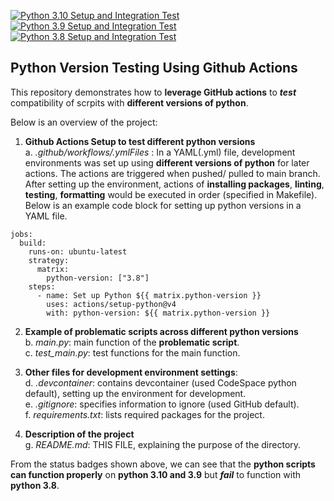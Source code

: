 [![Python 3.10 Setup and Integration Test](https://github.com/nogibjj/VersionTest_YCLiu/actions/workflows/TestPython310.yml/badge.svg)](https://github.com/nogibjj/VersionTest_YCLiu/actions/workflows/TestPython310.yml)
[![Python 3.9 Setup and Integration Test](https://github.com/nogibjj/VersionTest_YCLiu/actions/workflows/TestPython39.yml/badge.svg)](https://github.com/nogibjj/VersionTest_YCLiu/actions/workflows/TestPython39.yml)
[![Python 3.8 Setup and Integration Test](https://github.com/nogibjj/VersionTest_YCLiu/actions/workflows/TestPython38.yml/badge.svg)](https://github.com/nogibjj/VersionTest_YCLiu/actions/workflows/TestPython38.yml)

## Python Version Testing Using Github Actions

This repository demonstrates how to **leverage GitHub actions** to _**test**_ compatibility of scrpits with **different versions of python**.

Below is an overview of the project:

1. **Github Actions Setup to test different python versions**
  <br>a. _.github/workflows/.ymlFiles_ : In a YAML(.yml) file, development environments was set up using **different versions of python** for later actions. The actions are triggered when pushed/ pulled to main branch. After setting up the environment, actions of **installing packages**, **linting**, **testing**, **formatting** would be executed in order (specified in Makefile). Below is an example code block for setting up python versions in a YAML file.

```
jobs:
  build:
    runs-on: ubuntu-latest
    strategy:
      matrix:
        python-version: ["3.8"]
    steps:
      - name: Set up Python ${{ matrix.python-version }}
        uses: actions/setup-python@v4
        with: python-version: ${{ matrix.python-version }}
```
2. **Example of problematic scripts across different python versions**
   <br>b. _main.py_: main function of the **problematic script**.
   <br>c. _test_main.py_: test functions for the main function.

3. **Other files for development environment settings**:
  <br>d. _.devcontainer_: contains devcontainer (used CodeSpace python default), setting up the environment for development.
  <br>e. _.gitignore_: specifies information to ignore (used GitHub default).
  <br>f. _requirements.txt_: lists required packages for the project.

4. **Description of the project**
   <br>g. _README.md_: THIS FILE, explaining the purpose of the directory.

From the status badges shown above, we can see that the **python scripts can function properly** on **python 3.10 and 3.9** but _**fail**_ to function with **python 3.8**.

